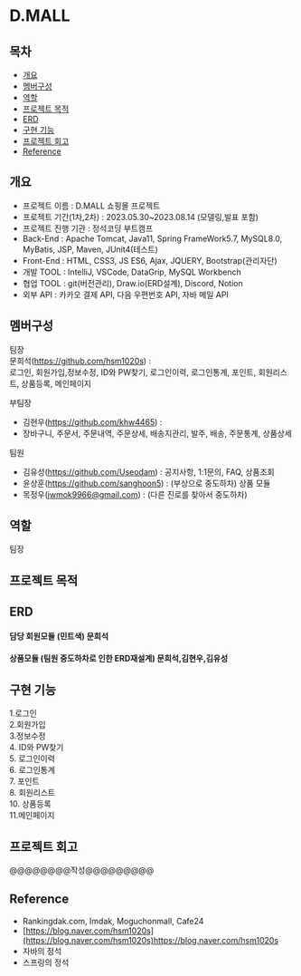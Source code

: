 # D.MALL

## 목차
* [개요](#개요)
* [멤버구성](#멤버구성)
* [역할](#역할)
* [프로젝트 목적](#프로젝트-목적)
* [ERD](#ERD)
* [구현 기능](#구현-기능)
* [프로젝트 회고](#프로젝트-회고)
* [Reference](#Reference)

## 개요
* 프로젝트 이름 : D.MALL 쇼핑몰 프로젝트
* 프로젝트 기간(1차,2차) : 2023.05.30~2023.08.14 (모델링,발표 포함) 
* 프로젝트 진행 기관 : 정석코딩 부트캠프
* Back-End : Apache Tomcat, Java11, Spring FrameWork5.7, MySQL8.0, MyBatis, JSP, Maven, JUnit4(테스트)
* Front-End : HTML, CSS3, JS ES6, Ajax, JQUERY, Bootstrap(관리자단)
* 개발 TOOL : IntelliJ, VSCode, DataGrip, MySQL Workbench
* 협업 TOOL : git(버전관리), Draw.io(ERD설계), Discord, Notion
* 외부 API : 카카오 결제 API, 다음 우편번호 API, 자바 메일 API

## 멤버구성

팀장<br>
문희석(https://github.com/hsm1020s) : <br>
로그인, 회원가입,정보수정, ID와 PW찾기, 로그인이력, 로그인통계, 포인트, 회원리스트, 상품등록, 메인페이지<br>

부팀장<br>
* 김현우(https://github.com/khw4465) : <br>
* 장바구니, 주문서, 주문내역, 주문상세, 배송지관리, 발주, 배송, 주문통계, 상품상세<br>

팀원<br>
* 김유성(https://github.com/Useodam) : 공지사항, 1:1문의, FAQ, 상품조회<br>
* 윤상훈(https://github.com/sanghoon5) : (부상으로 중도하차) 상품 모듈 
* 목정우(jwmok9966@gmail.com) : (다른 진로를 찾아서 중도하차) 

## 역할
팀장 

## 프로젝트 목적


## ERD
#### 담당 회원모듈 (민트색) 문희석

#### 상품모듈 (팀원 중도하차로 인한 ERD재설계) 문희석,김현우,김유성   

## 구현 기능
1.로그인<br>
2.회원가입<br>
3.정보수정<br>
4. ID와 PW찾기<br>
5. 로그인이력<br>
6. 로그인통계<br>
7. 포인트<br>
8. 회원리스트<br>
10. 상품등록<br>
11.메인페이지<br>

## 프로젝트 회고

@@@@@@@@작성@@@@@@@@@

## Reference
* Rankingdak.com, Imdak, Moguchonmall, Cafe24
* [https://blog.naver.com/hsm1020s](https://blog.naver.com/hsm1020s)https://blog.naver.com/hsm1020s
* 자바의 정석
* 스프링의 정석
